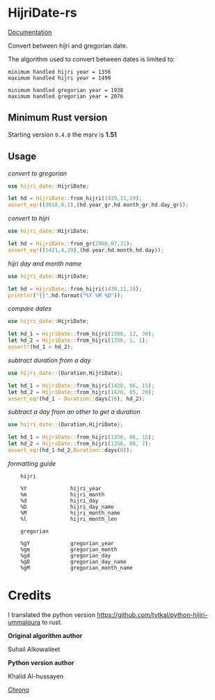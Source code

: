  # HijriDate-rs

[Documentation](https://docs.rs/hijri_date/)

Convert between hijri and gregorian date.

 The algorithm used to convert between dates is limited to:

 ```     
 minimum handled hijri year = 1356
 maximum handled hijri year = 1499

 minimum handled gregorian year = 1938
 maximum handled gregorian year = 2076
 ```

## Minimum Rust version
Starting version `0.4.0` the msrv is  **1.51**

 ## Usage

 *convert to gregorian*

 ```rust
 use hijri_date::HijriDate;

 let hd = HijriDate::from_hijri(1439,11,19);
 assert_eq!((2018,8,1),(hd.year_gr,hd.month_gr,hd.day_gr));
 ```

 *convert to hijri*

 ```rust
 use hijri_date::HijriDate;

 let hd = HijriDate::from_gr(2000,07,31);
 assert_eq!((1421,4,29),(hd.year,hd.month,hd.day));
 ```

 *hijri day and month name*

 ```rust
 use hijri_date::HijriDate;

 let hd = HijriDate::from_hijri(1439,11,18);
 println!("{}",hd.format("%Y %M %D"));
 ```

 *compare dates*

 ```rust
 use hijri_date::HijriDate;

 let hd_1 = HijriDate::from_hijri(1500, 12, 30);
 let hd_2 = HijriDate::from_hijri(1356, 1, 1);
 assert!(hd_1 > hd_2);
 ```

  *subtract duration from a day*

 ```rust
 use hijri_date::{Duration,HijriDate};

 let hd_1 = HijriDate::from_hijri(1420, 06, 15);
 let hd_2 = HijriDate::from_hijri(1420, 05, 29);
 assert_eq!(hd_1 - Duration::days(16), hd_2);
 ```

  *subtract a day from an other to get a duration*

 ```rust
 use hijri_date::{Duration,HijriDate};

 let hd_1 = HijriDate::from_hijri(1356, 06, 15);
 let hd_2 = HijriDate::from_hijri(1356, 06, 7);
 assert_eq!(hd_1-hd_2,Duration::days(8));
 ```

 *formatting guide*


        hijri

        %Y              hijri_year
        %m              hijri_month
        %d              hijri_day
        %D              hijri_day_name
        %M              hijri_month_name
        %l              hijri_month_len

        gregorian

        %gY             gregorian_year
        %gm             gregorian_month
        %gd             gregorian_day
        %gD             gregorian_day_name
        %gM             gregorian_month_name



# Credits
I translated the python version https://github.com/tytkal/python-hijiri-ummalqura to rust.

**Original algorithm author**

Suhail Alkowaileet

**Python version author**

Khalid Al-hussayen

[Chrono](https://github.com/chronotope/chrono)
